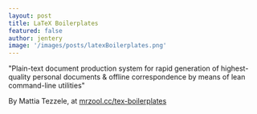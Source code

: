 ```yaml
---
layout: post
title: LaTeX Boilerplates
featured: false
author: jentery
image: '/images/posts/latexBoilerplates.png'
---
```


"Plain-text document production system for rapid generation of highest-quality personal documents & offline correspondence by means of lean command-line utilities" 

By Mattia Tezzele, at [mrzool.cc/tex-boilerplates](http://mrzool.cc/tex-boilerplates/)
